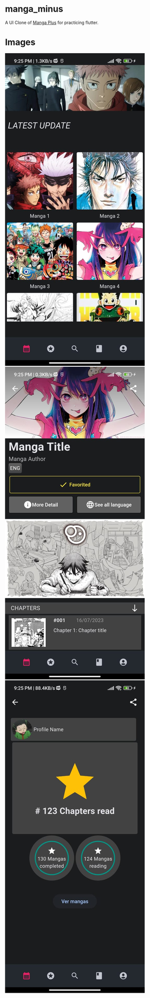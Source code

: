 # manga_minus

A UI Clone of [Manga Plus](https://mangaplus.shueisha.co.jp/updates) for practicing flutter.

# Images

![](./docs/1.jpg)
![](./docs/2.jpg)
![](./docs/3.jpg)